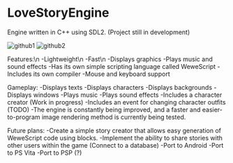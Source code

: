 # LoveStoryEngine

Engine written in C++ using SDL2.
(Project still in development)

![github1](https://github.com/Wiktor-Wewe/LoveStoryEngine/assets/86562675/ff714509-62db-4291-8ae3-c05d5c9c3be8)
![github2](https://github.com/Wiktor-Wewe/LoveStoryEngine/assets/86562675/67033c3b-b203-41e6-b823-e79df970bac3)

Features:\n
-Lightweight\n
-Fast\n
-Displays graphics
-Plays music and sound effects
-Has its own simple scripting language called WeweScript
-Includes its own compiler
-Mouse and keyboard support

Gameplay:
-Displays texts
-Displays characters
-Displays backgrounds
-Displays windows
-Plays music
-Plays sound effects
-Includes a character creator (Work in progress)
-Includes an event for changing character outfits (TODO)
-The engine is constantly being improved, and a faster and easier-to-program image rendering method is currently being tested.

Future plans:
-Create a simple story creator that allows easy generation of WeweScript code using blocks.
-Implement the ability to share stories with other users within the game (Connect to a database)
-Port to Android
-Port to PS Vita
-Port to PSP (?)


